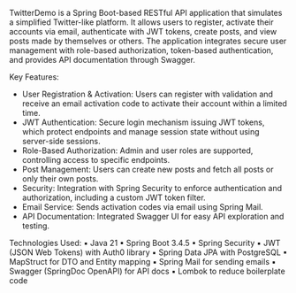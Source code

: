 
TwitterDemo is a Spring Boot-based RESTful API application that simulates a simplified Twitter-like platform. It allows users to register, activate their accounts via email, authenticate with JWT tokens, create posts, and view posts made by themselves or others. The application integrates secure user management with role-based authorization, token-based authentication, and provides API documentation through Swagger.

Key Features:
- User Registration & Activation: Users can register with validation and receive an email activation code to activate their account within a limited time.
- JWT Authentication: Secure login mechanism issuing JWT tokens, which protect endpoints and manage session state without using server-side sessions.
- Role-Based Authorization: Admin and user roles are supported, controlling access to specific endpoints.
- Post Management: Users can create new posts and fetch all posts or only their own posts.
- Security: Integration with Spring Security to enforce authentication and authorization, including a custom JWT token filter.
- Email Service: Sends activation codes via email using Spring Mail.
- API Documentation: Integrated Swagger UI for easy API exploration and testing.

Technologies Used:
▪ Java 21
▪ Spring Boot 3.4.5
▪ Spring Security
▪ JWT (JSON Web Tokens) with Auth0 library
▪ Spring Data JPA with PostgreSQL
▪ MapStruct for DTO and Entity mapping
▪ Spring Mail for sending emails
▪ Swagger (SpringDoc OpenAPI) for API docs
▪ Lombok to reduce boilerplate code
